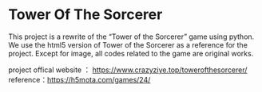# Tower Of The Sorcerer
This project is a rewrite of the “Tower of the Sorcerer” game using python. We use the html5 version of Tower of the Sorcerer as a reference for the project. 
Except for image, all codes related to the game are original works.


project offical website ： https://www.crazyziye.top/towerofthesorcerer/
reference：https://h5mota.com/games/24/
